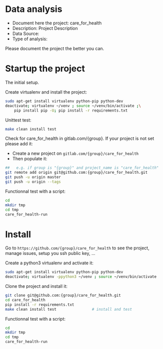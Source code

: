 # Data analysis
- Document here the project: care_for_health
- Description: Project Description
- Data Source:
- Type of analysis:

Please document the project the better you can.

# Startup the project

The initial setup.

Create virtualenv and install the project:
```bash
sudo apt-get install virtualenv python-pip python-dev
deactivate; virtualenv ~/venv ; source ~/venv/bin/activate ;\
    pip install pip -U; pip install -r requirements.txt
```

Unittest test:
```bash
make clean install test
```

Check for care_for_health in gitlab.com/{group}.
If your project is not set please add it:

- Create a new project on `gitlab.com/{group}/care_for_health`
- Then populate it:

```bash
##   e.g. if group is "{group}" and project_name is "care_for_health"
git remote add origin git@github.com:{group}/care_for_health.git
git push -u origin master
git push -u origin --tags
```

Functionnal test with a script:

```bash
cd
mkdir tmp
cd tmp
care_for_health-run
```

# Install

Go to `https://github.com/{group}/care_for_health` to see the project, manage issues,
setup you ssh public key, ...

Create a python3 virtualenv and activate it:

```bash
sudo apt-get install virtualenv python-pip python-dev
deactivate; virtualenv -ppython3 ~/venv ; source ~/venv/bin/activate
```

Clone the project and install it:

```bash
git clone git@github.com:{group}/care_for_health.git
cd care_for_health
pip install -r requirements.txt
make clean install test                # install and test
```
Functionnal test with a script:

```bash
cd
mkdir tmp
cd tmp
care_for_health-run
```
